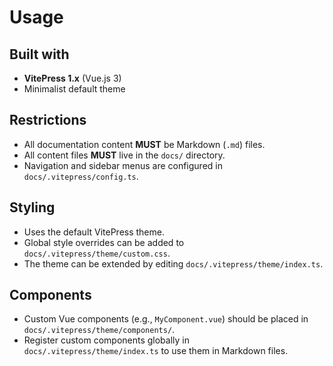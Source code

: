 # Usage

## Built with

- **VitePress 1.x** (Vue.js 3)
- Minimalist default theme

## Restrictions

- All documentation content **MUST** be Markdown (`.md`) files.
- All content files **MUST** live in the `docs/` directory.
- Navigation and sidebar menus are configured in `docs/.vitepress/config.ts`.

## Styling

- Uses the default VitePress theme.
- Global style overrides can be added to `docs/.vitepress/theme/custom.css`.
- The theme can be extended by editing `docs/.vitepress/theme/index.ts`.

## Components

- Custom Vue components (e.g., `MyComponent.vue`) should be placed in `docs/.vitepress/theme/components/`.
- Register custom components globally in `docs/.vitepress/theme/index.ts` to use them in Markdown files.
